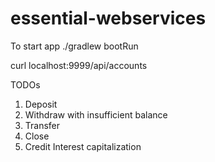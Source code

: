 # essential-webservices

To start app
./gradlew bootRun

curl localhost:9999/api/accounts


TODOs
1. Deposit
2. Withdraw with insufficient balance
3. Transfer
4. Close
5. Credit Interest capitalization

